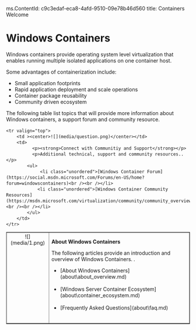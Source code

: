 ms.ContentId: c9c3edaf-eca8-4afd-9510-09e78b46d560
title: Containers Welcome


# Windows Containers

Windows containers provide operating system level virtualization that enables running multiple isolated applications on one container host.

Some advantages of containerization include:
* Small application footprints
* Rapid application deployment and scale operations
* Container package reusability 
* Community driven ecosystem

The following table list topics that will provide more information about Windows containers, a support forum and community resource.

<table border="1" style="background-color:FFFFCC;border-collapse:collapse;border:1px solid FFCC00;color:000000;width:100%" cellpadding="15" cellspacing="3">
	<tr valign="top">
		<td ><center>![](media/1.png)</center></td>
		<td valign="top">		
              	<p><strong>About Windows Containers</strong></p>
              	<p>The following articles provide an introduction and overview of Windows Containers. .</p>
			<ul>
				<li class="unordered">[About Windows Containers](about\about_overview.md)<br /><br /></li>
                <li class="unordered">[Windows Server Container Ecosystem](about\container_ecosystem.md)<br /><br /></li>
				<li class="unordered">[Frequently Asked Questions](about\faq.md)<br /><br /></li>
			</ul>	
		</td>
	</tr>
	
	<tr valign="top">
		<td ><center>![](media/question.png)</center></td>
		<td>		
              <p><strong>Connect with Communitiy and Support</strong></p>
              <p>Additional technical, support and community resources..</p>
 			<ul>
				 <li class="unordered">[Windows Container Forum](https://social.msdn.microsoft.com/Forums/en-US/home?forum=windowscontainers)<br /><br /></li>
				<li class="unordered">[Windows Container Community Resources](https://msdn.microsoft.com/virtualization/community/community_overview)<br /><br /></li>
			</ul>
		</td>
	</tr>	
	
</table>
